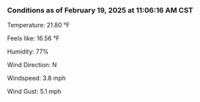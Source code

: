### Conditions as of February 19, 2025 at 11:06:16 AM CST 

Temperature: 21.80 &deg;F

Feels like: 16.56 &deg;F

Humidity: 77%

Wind Direction: N

Windspeed: 3.8 mph

Wind Gust: 5.1 mph

